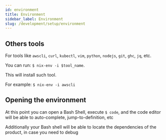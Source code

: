 ```yaml
---
id: environment
title: Environment
sidebar_label: Environment
slug: /development/setup/environment
---
```


## Others tools

For tools like
`awscli`,
`curl`,
`kubectl`,
`vim`,
`python`,
`nodejs`,
`git`,
`ghc`,
`jq`,
etc.

You can run:
`$ nix-env -i $tool_name`.

This will install such tool.

For example: `$ nix-env -i awscli`

## Opening the environment

At this point you can open a Bash Shell,
execute `$ code`, and the code editor will be able to auto-complete,
jump-to-definition, etc

Additionally your Bash shell will be able to locate the dependencies of the product,
in case you need to debug
